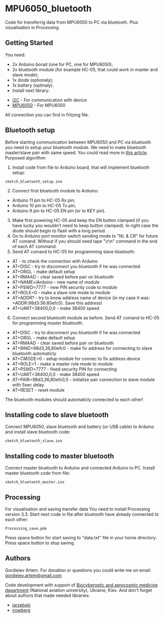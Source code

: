 # MPU6050_bluetooth
Code for transferrig data from MPU6050 to PC via bluetooth. Plus visualisation in Processing.

## Getting Started
You need:
- 2x Arduino borad (one for PC, one for MPU6050);
- 2x bluetooth module (for example HC-05, that could work in master and slave mode);
- 1x diode (optionaly);
- 1x battery (optinaly).
- Install next library:
* [I2C](https://github.com/jrowberg/i2cdevlib) - For communication with device
* [MPU6050](https://github.com/jarzebski/Arduino-MPU6050) - For MPU6050

All connection you can find in fritzing file.

## Bluetooth setup
Before starting communication between MPU6050 and PC via bluetooth you need to setup your bluetooth module. We need to make bluetooth master/slave pair with same speed. You could read more in [this article](http://electricdiylab.com/how-to-set-at-command-mode-for-hc-05-bluetooth-module/). Purposed algorithm:
1. Install code from file to Arduino board, that will implement bluetooth setup:
```
sketch_bluetooth_setup.ino
```
2. Connect first bluetooth module to Arduino:
- Arduino 11 pin to HC-05 Rx pin;
- Arduino 10 pin to HC-05 Tx pin;
- Arduino 9 pin to HC-05 EN pin (or to KEY pin).
3. Make first powering HC-05 and keep the EN button clamped (if you have lucky you wouldn't need to keep button clamped). In right case the diode should begin to flash with a long period.
4. Go to Arduino port monitor switch sending mode to "NL & CR" for future AT comand. Without if you should need tape "\r\n" command in the end of each AT command.
5. Send AT comand to HC-05 for programming slave bluetooth:
* AT - to check the connection with Arduino
* AT+DISC - try to disconnect you bluetooth if he was connected
* AT+ORGL - make default setup
* AT+RMAAD - clear saved before pair on bluetooth
* AT+NAME=iArduino - new name of module
* AT+PSWD=7777 - new PIN security code to module
* AT+ROLE=0 - make a slave role mode to module
* AT+ADDR? - try to know address name of device (in my case it was: +ADDR:98d3:36:80efc0). Save this address!
* AT+UART=38400,0,0 - make 38400 speed
6. Connect second bluetooth module as before. Send AT comand to HC-05 for programming master bluetooth:
* AT+DISC - try to disconnect you bluetooth if he was connected
* AT+ORGL - make default setup
* AT+RMAAD - clear saved before pair on bluetooth
* AT+BIND=98d3,36,80efc0 - make fix address for connecting to slave bluetooth automaticly
* AT+CMODE=0 - setup module for connec to fix address device
* AT+ROLE=1 - make a master role mode to module
* AT+PSWD=7777 - fixed security PIN for connecting
* AT+UART=38400,0,0 - make 38400 speed
* AT+PAIR=98d3,36,80efc0,5 - initialize pair connection to slave module with 5sec delay
* AT+RESET - reset module

The bluetooth modules should automaticly connected to each other!

## Installing code to slave bluetooth
Connect MPU6050, slave bluetooth and battery (or USB cable) to Arduino and install slave bluetooth code:
```
sketch_bluetooth_slave.ino
```

## Installing code to master bluetooth
Connect master bluetooth to Arduino and connected Arduino to PC. Install master bluetooth code from file:
```
sketch_bluetooth_master.ino
```

## Processing
For visualisation and saving transfer data You need to install Processing version 3.3. Start next code in file after bluetooth have already connected to each other:
```
Processing_save.pde
```
Press space button for start saving to "data.txt" file in your home directory. Press space button to stop saving.

## Authors
Gordieiev Artem. For donation or questions you could write me on email: gordieiev.artem@gmail.com

Code development with support of [Biocybernetic and aerocosmic medicine department](http://bikam.kiev.ua/) (National aviation university), Ukraine, Kiev.
And don't forget about authors that made needed libraries:
* [jarzebski](https://github.com/jrowberg/i2cdevlib)
* [jrowberg](https://github.com/jarzebski/Arduino-MPU6050)
